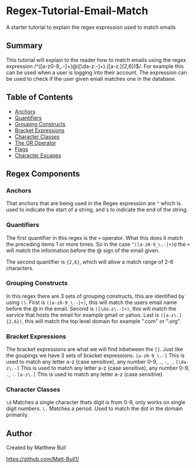 # Regex-Tutorial-Email-Match

A starter tutorial to explain the regex expression used to match emails

## Summary

This tutorial will explain to the reader how to match emails using the regex expression /^([a-z0-9_\.-]+)@([\da-z\.-]+)\.([a-z\.]{2,6})$/. 
For example this can be used when a user is logging into their account. The expression can be used to check if the user given email matches one in the database.

## Table of Contents

- [Anchors](#anchors)
- [Quantifiers](#quantifiers)
- [Grouping Constructs](#grouping-constructs)
- [Bracket Expressions](#bracket-expressions)
- [Character Classes](#character-classes)
- [The OR Operator](#the-or-operator)
- [Flags](#flags)
- [Character Escapes](#character-escapes)

## Regex Components

### Anchors

That anchors that are being used in the Regex expression are `^` which is used to indicate the start of a string, and `$` to indicate the end of the string.

### Quantifiers

The first quantifier in this regex is the `+` operator. What this does it match the preceding items 1 or more times. So in the case `^([a-z0-9_\.-]+)@` the `+` will match the information before the @ sign of the email given.

The second quantifier is `{2,6}`, which will allow a match range of 2-6 characters.

### Grouping Constructs

In this regex there are 3 sets of grouping constructs, this are identified by using `()`.
First is `([a-z0-9_\.-]+)`, this will match the users email name before the @ in the email.
Second is `([\da-z\.-]+)`, this will match the service that hosts the email for example gmail or yahoo.
Last is `([a-z\.]{2,6})`, this will match the top level domain for example ".com" or ".org".

### Bracket Expressions

The bracket expressions are what we will find inbetween the `[]`. Just like the goupings we have 3 sets of bracket expressions. 
`[a-z0-9_\.-]` This is used to match any letter a-z (case sensitive), any number 0-9, `.`, `-`, `_`.
`[\da-z\.-]` This is used to match any letter a-z (case sensitive), any number 0-9, `.`, `-`.
`[a-z\.]` This is used to match any letter a-z (case sensitive).

### Character Classes
`\d` Matches a single character thats digit is from 0-9, only works on single digit numbers.
`\.` Matches a period. Used to match the dot in the domain primarily.

## Author

Created by Matthew Bull

https://github.com/Matt-Bull1/
